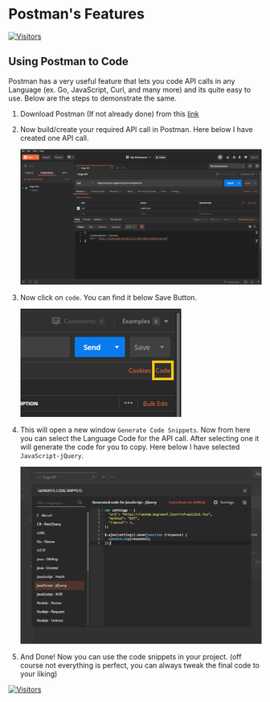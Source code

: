 # Postman's Features

[![Visitors](https://api.visitorbadge.io/api/visitors?path=aasisodiya.general.postman&labelColor=%23ffa500&countColor=%23263759&labelStyle=upper)](https://visitorbadge.io/status?path=aasisodiya.general.postman)

## Using Postman to Code

Postman has a very useful feature that lets you code API calls in any Language (ex. Go, JavaScript, Curl, and many more) and its quite easy to use. Below are the steps to demonstrate the same.

1. Download Postman (If not already done) from this [link](https://www.postman.com/downloads/)
2. Now build/create your required API call in Postman. Here below I have created one API call.

    ![Sample API Call](images/image-001.png)

3. Now click on `code`. You can find it below Save Button.

    ![Sample API Call](images/image-002.png)

4. This will open a new window `Generate Code Snippets`. Now from here you can select the Language Code for the API call. After selecting one it will generate the code for you to copy. Here below I have selected `JavaScript-jQuery`.

    ![Sample API Call](images/image-003.png)

5. And Done! Now you can use the code snippets in your project. (off course not everything is perfect, you can always tweak the final code to your liking)

[![Visitors](https://api.visitorbadge.io/api/visitors?path=aasisodiya.general&label=aasisodiya/general&labelColor=%23ffa500&countColor=%23263759&labelStyle=upper)](https://visitorbadge.io/status?path=aasisodiya.general)
